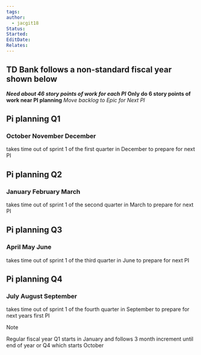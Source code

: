 ```yaml
---
tags: 
author:
  - jacgit18
Status: 
Started: 
EditDate: 
Relates:
---
```

## TD Bank follows a non-standard fiscal year shown below


***Need about 46 story points of work for each PI***
**Only do 6 story points of work near PI planning**
*Move backlog to Epic for Next PI*
## Pi planning Q1
### October November December   

takes time out of sprint 1 of the first quarter in December to prepare for next PI


## Pi planning Q2  
### January February March  

takes time out of sprint 1 of the second quarter in March to prepare for next PI


## Pi planning Q3
### April May June  

takes time out of sprint 1 of the third quarter in June to prepare for next PI


## Pi planning Q4 
### July August September  

takes time out of sprint 1 of the fourth quarter in September to prepare for next years first PI

>[!note] 
 Regular fiscal year Q1 starts in January and follows 3 month increment until end of year or Q4 which starts October


